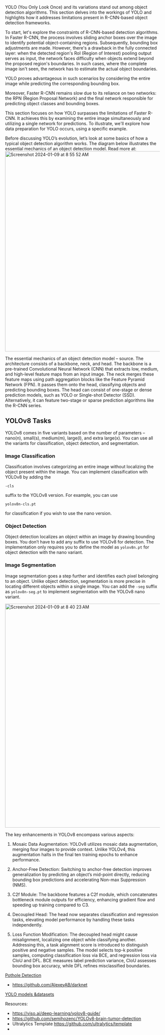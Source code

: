YOLO (You Only Look Once) and its variations stand out among object detection algorithms. This section delves into the workings of YOLO and highlights how it addresses limitations present in R-CNN-based object detection frameworks.

To start, let's explore the constraints of R-CNN-based detection algorithms. In Faster R-CNN, the process involves sliding anchor boxes over the image to identify potential object-containing regions. Subsequently, bounding box adjustments are made. However, there's a drawback in the fully connected layer: when the detected region's RoI (Region of Interest) pooling output serves as input, the network faces difficulty when objects extend beyond the proposed region's boundaries. In such cases, where the complete image isn't seen, the network has to estimate the actual object boundaries.

YOLO proves advantageous in such scenarios by considering the entire image while predicting the corresponding bounding box.

Moreover, Faster R-CNN remains slow due to its reliance on two networks: the RPN (Region Proposal Network) and the final network responsible for predicting object classes and bounding boxes.

This section focuses on how YOLO surpasses the limitations of Faster R-CNN. It achieves this by examining the entire image simultaneously and utilizing a single network for predictions. To illustrate, we'll explore how data preparation for YOLO occurs, using a specific example.


Before discussing YOLO’s evolution, let’s look at some basics of how a typical object detection algorithm works. The diagram below illustrates the essential mechanics of an object detection model.
Read more at: 
<img width="652" alt="Screenshot 2024-01-09 at 8 55 52 AM" src="https://github.com/andysingal/CV_public/assets/20493493/3cdbc6ef-d458-4ece-b7bc-5cda3b832980">

The essential mechanics of an object detection model – source.   The architecture consists of a backbone, neck, and head. The backbone is a pre-trained Convolutional Neural Network (CNN) that extracts low, medium, and high-level feature maps from an input image. The neck merges these feature maps using path aggregation blocks like the Feature Pyramid Network (FPN). It passes them onto the head, classifying objects and predicting bounding boxes. The head can consist of one-stage or dense prediction models, such as YOLO or Single-shot Detector (SSD). Alternatively, it can feature two-stage or sparse prediction algorithms like the R-CNN series.  

## YOLOv8 Tasks

YOLOv8 comes in five variants based on the number of parameters – nano(n), small(s), medium(m), large(l), and extra large(x). You can use all the variants for classification, object detection, and segmentation. 

### Image Classification 

Classification involves categorizing an entire image without localizing the object present within the image. You can implement classification with YOLOv8 by adding the
```
-cls
```
suffix to the YOLOv8 version. 
For example, you can use 
```
yolov8n-cls.pt
```
for classification if you wish to use the nano version.  

### Object Detection

Object detection localizes an object within an image by drawing bounding boxes. You don’t have to add any suffix to use YOLOv8 for detection. The implementation only requires you to define the model as ```yolov8n.pt``` for object detection with the nano variant.  

### Image Segmentation
Image segmentation goes a step further and identifies each pixel belonging to an object. Unlike object detection, segmentation is more precise in locating different objects within a single image. You can add the ```-seg``` suffix as ```yolov8n-seg.pt``` to implement segmentation with the YOLOv8 nano variant.  



<img width="729" alt="Screenshot 2024-01-09 at 8 40 23 AM" src="https://github.com/andysingal/CV_public/assets/20493493/077c16ad-7f26-47dd-aee2-3d2e0e44ebf1">

The key enhancements in YOLOv8 encompass various aspects:

1. Mosaic Data Augmentation: YOLOv8 utilizes mosaic data augmentation, merging four images to provide context. Unlike YOLOv4, this augmentation halts in the final ten training epochs to enhance performance.

2. Anchor-Free Detection: Switching to anchor-free detection improves generalization by predicting an object’s mid-point directly, reducing bounding box predictions and accelerating Non-max Suppression (NMS).

3. C2f Module: The backbone features a C2f module, which concatenates bottleneck module outputs for efficiency, enhancing gradient flow and speeding up training compared to C3.

4. Decoupled Head: The head now separates classification and regression tasks, elevating model performance by handling these tasks independently.

5. Loss Function Modification: The decoupled head might cause misalignment, localizing one object while classifying another. Addressing this, a task alignment score is introduced to distinguish positive and negative samples. The model selects top-k positive samples, computing classification loss via BCE, and regression loss via CIoU and DFL. BCE measures label prediction variance, CIoU assesses bounding box accuracy, while DFL refines misclassified boundaries.


[Pothole Detection](https://github.com/andysingal/CV_public/blob/main/YOLO/Potholes_Detection%2B_Step_by_Step_Complete%20(1).ipynb)
- https://github.com/AlexeyAB/darknet

[YOLO models &datasets](https://github.com/keremberke/awesome-yolov8-models)

Resources: 
- https://viso.ai/deep-learning/yolov8-guide/
- https://github.com/semihozenc/YOLOv8-brain-tumor-detection
- Ultralytics Template https://github.com/ultralytics/template
- 
